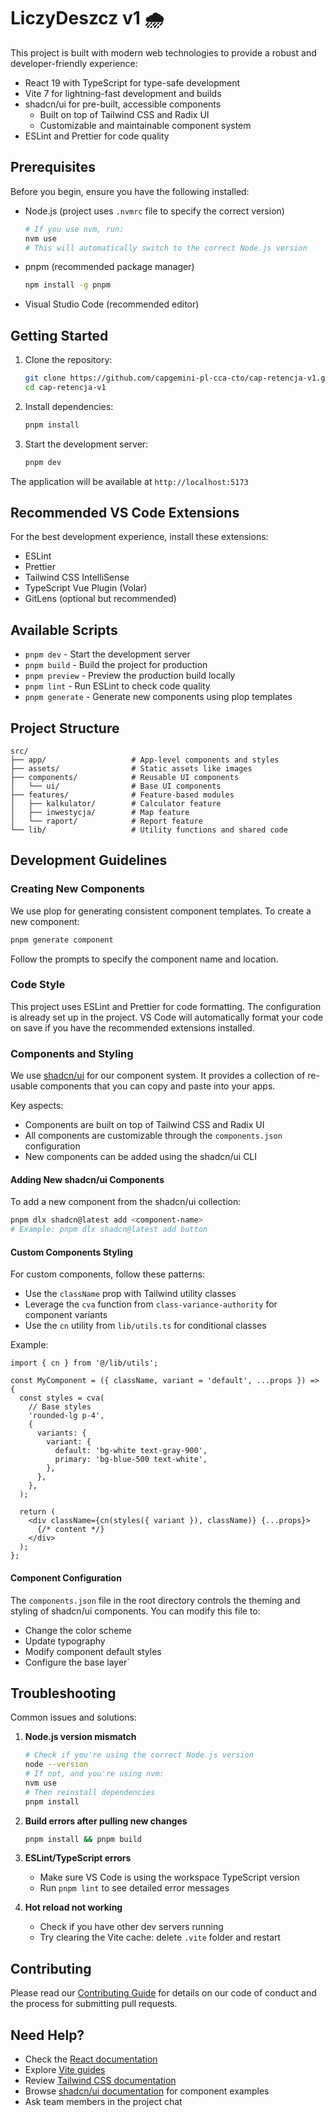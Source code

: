 # LiczyDeszcz v1 🌧️

This project is built with modern web technologies to provide a robust and developer-friendly experience:

- React 19 with TypeScript for type-safe development
- Vite 7 for lightning-fast development and builds
- shadcn/ui for pre-built, accessible components
  - Built on top of Tailwind CSS and Radix UI
  - Customizable and maintainable component system
- ESLint and Prettier for code quality

## Prerequisites

Before you begin, ensure you have the following installed:

- Node.js (project uses `.nvmrc` file to specify the correct version)
  ```bash
  # If you use nvm, run:
  nvm use
  # This will automatically switch to the correct Node.js version
  ```
- pnpm (recommended package manager)
  ```bash
  npm install -g pnpm
  ```
- Visual Studio Code (recommended editor)

## Getting Started

1. Clone the repository:

   ```bash
   git clone https://github.com/capgemini-pl-cca-cto/cap-retencja-v1.git
   cd cap-retencja-v1
   ```

2. Install dependencies:

   ```bash
   pnpm install
   ```

3. Start the development server:
   ```bash
   pnpm dev
   ```

The application will be available at `http://localhost:5173`

## Recommended VS Code Extensions

For the best development experience, install these extensions:

- ESLint
- Prettier
- Tailwind CSS IntelliSense
- TypeScript Vue Plugin (Volar)
- GitLens (optional but recommended)

## Available Scripts

- `pnpm dev` - Start the development server
- `pnpm build` - Build the project for production
- `pnpm preview` - Preview the production build locally
- `pnpm lint` - Run ESLint to check code quality
- `pnpm generate` - Generate new components using plop templates

## Project Structure

```
src/
├── app/                   # App-level components and styles
├── assets/                # Static assets like images
├── components/            # Reusable UI components
│   └── ui/                # Base UI components
├── features/              # Feature-based modules
│   ├── kalkulator/        # Calculator feature
│   ├── inwestycja/        # Map feature
│   └── raport/            # Report feature
└── lib/                   # Utility functions and shared code
```

## Development Guidelines

### Creating New Components

We use plop for generating consistent component templates. To create a new component:

```bash
pnpm generate component
```

Follow the prompts to specify the component name and location.

### Code Style

This project uses ESLint and Prettier for code formatting. The configuration is already set up in the project. VS Code will automatically format your code on save if you have the recommended extensions installed.

### Components and Styling

We use [shadcn/ui](https://ui.shadcn.com/) for our component system. It provides a collection of re-usable components that you can copy and paste into your apps.

Key aspects:

- Components are built on top of Tailwind CSS and Radix UI
- All components are customizable through the `components.json` configuration
- New components can be added using the shadcn/ui CLI

#### Adding New shadcn/ui Components

To add a new component from the shadcn/ui collection:

```bash
pnpm dlx shadcn@latest add <component-name>
# Example: pnpm dlx shadcn@latest add button
```

#### Custom Components Styling

For custom components, follow these patterns:

- Use the `className` prop with Tailwind utility classes
- Leverage the `cva` function from `class-variance-authority` for component variants
- Use the `cn` utility from `lib/utils.ts` for conditional classes

Example:

```tsx
import { cn } from '@/lib/utils';

const MyComponent = ({ className, variant = 'default', ...props }) => {
  const styles = cva(
    // Base styles
    'rounded-lg p-4',
    {
      variants: {
        variant: {
          default: 'bg-white text-gray-900',
          primary: 'bg-blue-500 text-white',
        },
      },
    },
  );

  return (
    <div className={cn(styles({ variant }), className)} {...props}>
      {/* content */}
    </div>
  );
};
```

#### Component Configuration

The `components.json` file in the root directory controls the theming and styling of shadcn/ui components. You can modify this file to:

- Change the color scheme
- Update typography
- Modify component default styles
- Configure the base layer`

## Troubleshooting

Common issues and solutions:

1. **Node.js version mismatch**

   ```bash
   # Check if you're using the correct Node.js version
   node --version
   # If not, and you're using nvm:
   nvm use
   # Then reinstall dependencies
   pnpm install
   ```

2. **Build errors after pulling new changes**

   ```bash
   pnpm install && pnpm build
   ```

3. **ESLint/TypeScript errors**
   - Make sure VS Code is using the workspace TypeScript version
   - Run `pnpm lint` to see detailed error messages

4. **Hot reload not working**
   - Check if you have other dev servers running
   - Try clearing the Vite cache: delete `.vite` folder and restart

## Contributing

Please read our [Contributing Guide](CONTRIBUTING.md) for details on our code of conduct and the process for submitting pull requests.

## Need Help?

- Check the [React documentation](https://react.dev/)
- Explore [Vite guides](https://vitejs.dev/guide/)
- Review [Tailwind CSS documentation](https://tailwindcss.com/docs)
- Browse [shadcn/ui documentation](https://ui.shadcn.com/docs) for component examples
- Ask team members in the project chat
